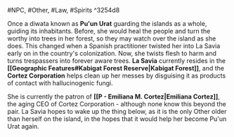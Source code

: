 #NPC, #Other, #Law, #Spirits  ^3254d8

Once a diwata known as **Pu'un Urat** guarding the islands as a whole, guiding its inhabitants. Before, she would heal the people and turn the worthy into trees in her forest, so they may watch over the island as she does. This changed when a Spanish practitioner twisted her into La Savia early on in the country's colonization. Now, she twists flesh to harm and turns trespassers into forever aware trees. **La Savia** currently resides in the **[[Geographic Features#Kabigat Forest Reserve|Kabigat Forest]]**, and the **Cortez Corporation** helps clean up her messes by disguising it as products of contact with hallucinogenic fungi.

She is currently the patron of **[[P - Emiliana M. Cortez|Emiliana Cortez]]**, the aging CEO of Cortez Corporation - although none know this beyond the pair. La Savia hopes to wake up the thing below, as it is the only Other older than herself on the island, in the hopes that it would help her become Pu'un Urat again. 
